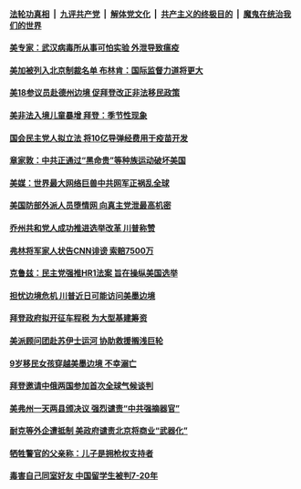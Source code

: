 

####  [法轮功真相](../../../../basic/blob/master/README.md?t=03281931) &nbsp;|&nbsp; [九评共产党](../../../../9ping.md/blob/master/README.md?t=03281931) &nbsp;|&nbsp; [解体党文化](../../../../jtdwh.md/blob/master/README.md?t=03281931)  &nbsp;|&nbsp; [共产主义的终极目的](../../../../gczydzjmd.md/blob/master/README.md?t=03281931) &nbsp;|&nbsp; [魔鬼在统治我们的世界](../../../../mgztzwmdsj.md/blob/master/README.md?t=03281931) 

#### [美专家：武汉病毒所从事可怕实验 外泄导致瘟疫](../pages/soh6/488921.md?t=03281931) 
#### [美加被列入北京制裁名单  布林肯：国际监督力道将更大](../pages/soh6/488936.md?t=03281931) 
#### [美18参议员赴德州边境  促拜登改正非法移民政策](../pages/soh6/488840.md?t=03281931) 
#### [美非法入境儿童暴增  拜登：季节性现象](../pages/soh6/488861.md?t=03281931) 
#### [国会民主党人拟立法 将10亿导弹经费用于疫苗开发](../pages/soh6/488855.md?t=03281931) 
#### [章家敦：中共正通过“黑命贵”等种族运动破坏美国](../pages/soh6/488849.md?t=03281931) 
#### [美媒：世界最大网络巨兽中共网军正祸乱全球](../pages/soh6/488852.md?t=03281931) 
#### [美国防部外派人员堕情网 向真主党泄最高机密](../pages/soh6/488837.md?t=03281931) 
#### [乔州共和党人成功推进选举改革 川普称赞](../pages/soh6/488810.md?t=03281931) 
#### [弗林将军家人状告CNN诽谤 索赔7500万](../pages/soh6/488804.md?t=03281931) 
#### [克鲁兹：民主党强推HR1法案 旨在操纵美国选举](../pages/soh6/488792.md?t=03281931) 
#### [担忧边境危机 川普近日可能访问美墨边境](../pages/soh6/488780.md?t=03281931) 
#### [拜登政府拟开征车程税 为大型基建筹资](../pages/soh6/488693.md?t=03281931) 
#### [美派顾问团赴苏伊士运河 协助救援搁浅巨轮](../pages/soh6/488603.md?t=03281931) 
#### [9岁移民女孩穿越美墨边境 不幸溺亡](../pages/soh6/488597.md?t=03281931) 
#### [拜登邀请中俄两国参加首次全球气候谈判](../pages/soh6/488594.md?t=03281931) 
#### [美弗州一天两县颁决议 强烈谴责“中共强摘器官” ](../pages/soh6/488573.md?t=03281931) 
#### [耐克等外企遭抵制 美政府谴责北京将商业“武器化”](../pages/soh6/488549.md?t=03281931) 
#### [牺牲警官的父亲称：儿子是拥枪权支持者](../pages/soh6/488498.md?t=03281931) 
#### [毒害自己同室好友 中国留学生被判7-20年](../pages/soh6/488492.md?t=03281931) 

